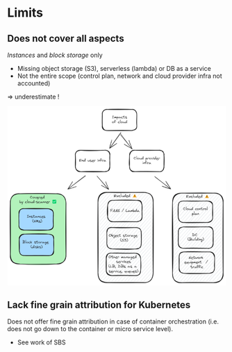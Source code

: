 # Limits

## Does not cover all aspects

*Instances* and *block storage* only

- Missing object storage (S3), serverless (lambda) or DB as a service
- Not the entire scope (control plan, network and cloud provider infra not accounted)

=> underestimate !

![Scope of cloud scanner](images/cloud-scanner-scope.excalidraw.png)

## Lack fine grain attribution for Kubernetes

Does not offer fine grain attribution in case of container orchestration (i.e. does not go down to the container or micro service level).

- See work of SBS
